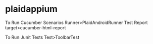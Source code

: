 # plaidappium

To Run Cucumber Scenarios 
Runner>PlaidAndroidRunner
Test Report
target>cucumber-html-report

To Run Junit Tests
Test>ToolbarTest
